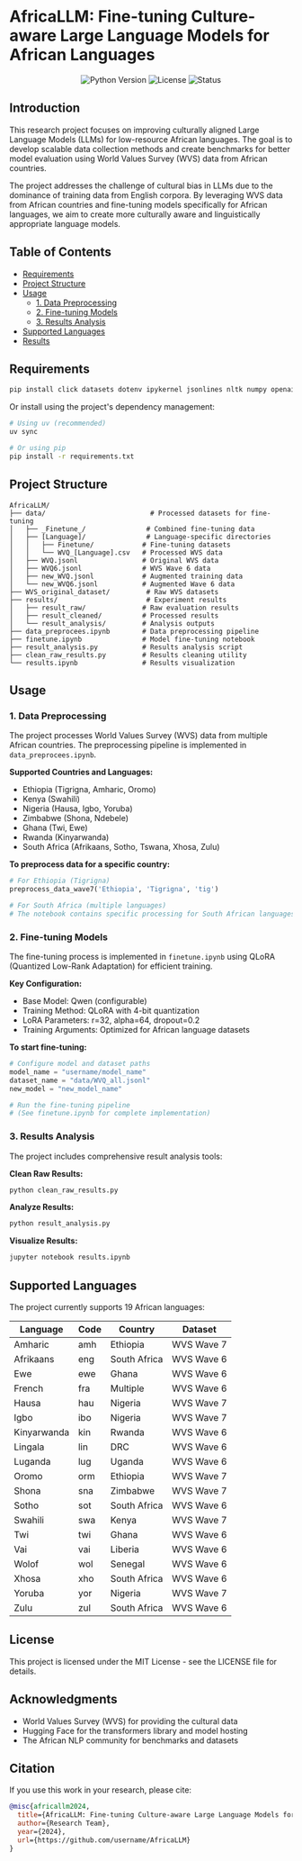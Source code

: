 # AfricaLLM: Fine-tuning Culture-aware Large Language Models for African Languages

<div align="center"> 
<img src="https://img.shields.io/badge/Python-3.9+-blue.svg" alt="Python Version"/>
<img src="https://img.shields.io/badge/License-MIT-green.svg" alt="License"/>
<img src="https://img.shields.io/badge/Status-Research-orange.svg" alt="Status"/>
</div>

## Introduction

This research project focuses on improving culturally aligned Large Language Models (LLMs) for low-resource African languages. The goal is to develop scalable data collection methods and create benchmarks for better model evaluation using World Values Survey (WVS) data from African countries.

The project addresses the challenge of cultural bias in LLMs due to the dominance of training data from English corpora. By leveraging WVS data from African countries and fine-tuning models specifically for African languages, we aim to create more culturally aware and linguistically appropriate language models.

## Table of Contents

- [Requirements](#requirements)
- [Project Structure](#project-structure)
- [Usage](#usage)
  - [1. Data Preprocessing](#1-data-preprocessing)
  - [2. Fine-tuning Models](#2-fine-tuning-models)
  - [3. Results Analysis](#3-results-analysis)
- [Supported Languages](#supported-languages)
- [Results](#results)

## Requirements

```bash
pip install click datasets dotenv ipykernel jsonlines nltk numpy openai pandas scikit-learn torch transformers
```

Or install using the project's dependency management:

```bash
# Using uv (recommended)
uv sync

# Or using pip
pip install -r requirements.txt
```

## Project Structure

```
AfricaLLM/
├── data/                          # Processed datasets for fine-tuning
│   ├── _Finetune_/               # Combined fine-tuning data
│   ├── [Language]/               # Language-specific directories
│   │   ├── Finetune/            # Fine-tuning datasets
│   │   └── WVQ_[Language].csv   # Processed WVS data
│   ├── WVQ.jsonl                # Original WVS data
│   ├── WVQ6.jsonl               # WVS Wave 6 data
│   ├── new_WVQ.jsonl            # Augmented training data
│   └── new_WVQ6.jsonl           # Augmented Wave 6 data
├── WVS_original_dataset/         # Raw WVS datasets
├── results/                      # Experiment results
│   ├── result_raw/              # Raw evaluation results
│   ├── result_cleaned/          # Processed results
│   └── result_analysis/         # Analysis outputs
├── data_preprocees.ipynb        # Data preprocessing pipeline
├── finetune.ipynb               # Model fine-tuning notebook
├── result_analysis.py           # Results analysis script
├── clean_raw_results.py         # Results cleaning utility
└── results.ipynb                # Results visualization
```

## Usage

### 1. Data Preprocessing

The project processes World Values Survey (WVS) data from multiple African countries. The preprocessing pipeline is implemented in `data_preprocees.ipynb`.

**Supported Countries and Languages:**
- Ethiopia (Tigrigna, Amharic, Oromo)
- Kenya (Swahili)
- Nigeria (Hausa, Igbo, Yoruba)
- Zimbabwe (Shona, Ndebele)
- Ghana (Twi, Ewe)
- Rwanda (Kinyarwanda)
- South Africa (Afrikaans, Sotho, Tswana, Xhosa, Zulu)

**To preprocess data for a specific country:**

```python
# For Ethiopia (Tigrigna)
preprocess_data_wave7('Ethiopia', 'Tigrigna', 'tig')

# For South Africa (multiple languages)
# The notebook contains specific processing for South African languages
```

### 2. Fine-tuning Models

The fine-tuning process is implemented in `finetune.ipynb` using QLoRA (Quantized Low-Rank Adaptation) for efficient training.

**Key Configuration:**
- Base Model: Qwen (configurable)
- Training Method: QLoRA with 4-bit quantization
- LoRA Parameters: r=32, alpha=64, dropout=0.2
- Training Arguments: Optimized for African language datasets

**To start fine-tuning:**

```python
# Configure model and dataset paths
model_name = "username/model_name"
dataset_name = "data/WVQ_all.jsonl"
new_model = "new_model_name"

# Run the fine-tuning pipeline
# (See finetune.ipynb for complete implementation)
```

### 3. Results Analysis

The project includes comprehensive result analysis tools:

**Clean Raw Results:**
```bash
python clean_raw_results.py
```

**Analyze Results:**
```bash
python result_analysis.py
```

**Visualize Results:**
```bash
jupyter notebook results.ipynb
```

## Supported Languages

The project currently supports 19 African languages:

| Language | Code | Country | Dataset |
|----------|------|---------|---------|
| Amharic | amh | Ethiopia | WVS Wave 7 |
| Afrikaans | eng | South Africa | WVS Wave 6 |
| Ewe | ewe | Ghana | WVS Wave 6 |
| French | fra | Multiple | WVS Wave 6 |
| Hausa | hau | Nigeria | WVS Wave 7 |
| Igbo | ibo | Nigeria | WVS Wave 7 |
| Kinyarwanda | kin | Rwanda | WVS Wave 6 |
| Lingala | lin | DRC | WVS Wave 6 |
| Luganda | lug | Uganda | WVS Wave 6 |
| Oromo | orm | Ethiopia | WVS Wave 7 |
| Shona | sna | Zimbabwe | WVS Wave 7 |
| Sotho | sot | South Africa | WVS Wave 6 |
| Swahili | swa | Kenya | WVS Wave 7 |
| Twi | twi | Ghana | WVS Wave 6 |
| Vai | vai | Liberia | WVS Wave 6 |
| Wolof | wol | Senegal | WVS Wave 6 |
| Xhosa | xho | South Africa | WVS Wave 6 |
| Yoruba | yor | Nigeria | WVS Wave 7 |
| Zulu | zul | South Africa | WVS Wave 6 |

## License

This project is licensed under the MIT License - see the LICENSE file for details.

## Acknowledgments

- World Values Survey (WVS) for providing the cultural data
- Hugging Face for the transformers library and model hosting
- The African NLP community for benchmarks and datasets

## Citation

If you use this work in your research, please cite:

```bibtex
@misc{africallm2024,
  title={AfricaLLM: Fine-tuning Culture-aware Large Language Models for African Languages},
  author={Research Team},
  year={2024},
  url={https://github.com/username/AfricaLLM}
}
```

